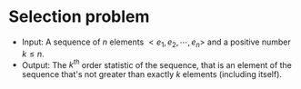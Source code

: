 # Selection problem

* Input: A sequence of $n$ elements $<e_1, e_2, \cdots, e_n>$ and a positive number $k \le n$.
* Output: The $k^{th}$ order statistic of the sequence, that is an element of the sequence that's not greater than exactly $k$ elements (including itself).